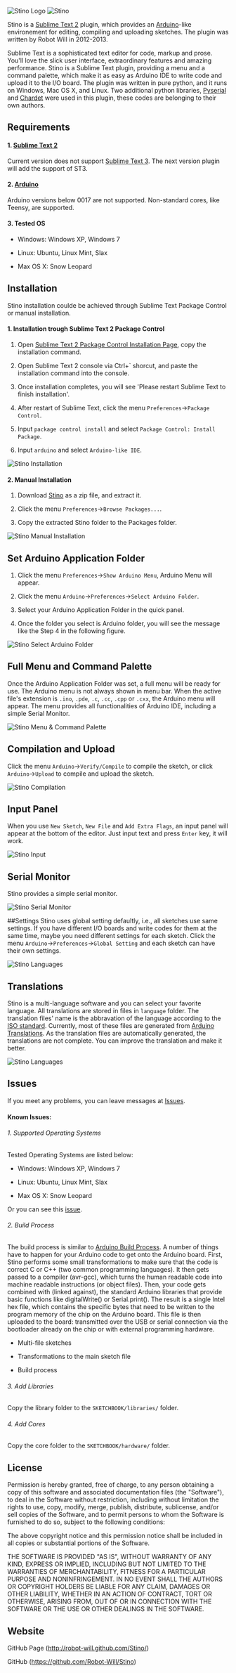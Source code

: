 ![Stino Logo](http://robot-will.github.com/Stino/images/logo.png)
![Stino](http://robot-will.github.com/Stino/images/stino.png)

Stino is a [Sublime Text 2](http://www.sublimetext.com) plugin, which provides an [Arduino](http://arduino.cc)-like environement for editing, compiling and uploading sketches. The plugin was written by Robot Will in 2012-2013.

Sublime Text is a sophisticated text editor for code, markup and prose. You'll love the slick user interface, extraordinary features and amazing performance. Stino is a Sublime Text plugin, providing a menu and a command palette, which make it as easy as Arduino IDE to write code and upload it to the I/O board. The plugin was written in pure python, and it runs on Windows, Mac OS X, and Linux. Two additional python libraries, [Pyserial](https://pypi.python.org/pypi/pyserial) and [Chardet](https://pypi.python.org/pypi/chardet) were used in this plugin, these codes are belonging to their own authors.

## Requirements
#### 1. [Sublime Text 2](http://www.sublimetext.com/2)
Current version does not support [Sublime Text 3](http://www.sublimetext.com/3). The next version plugin will add the support of ST3.

#### 2. [Arduino](http://arduino.cc/en/Main/Software)
Arduino versions below 0017 are not supported. Non-standard cores, like Teensy, are supported.

#### 3. Tested OS
* Windows: Windows XP, Windows 7

* Linux: Ubuntu, Linux Mint, Slax

* Max OS X: Snow Leopard

## Installation
Stino installation coulde be achieved through Sublime Text Package Control or manual installation.

#### 1. Installation trough Sublime Text 2 Package Control
1. Open [Sublime Text 2 Package Control Installation Page](http://wbond.net/sublime_packages/package_control/installation), copy the installation command.

2. Open Sublime Text 2 console via Ctrl+` shorcut, and paste the installation command into the console.

3. Once installation completes, you will see 'Please restart Sublime Text to finish installation'.

4. After restart of Sublime Text, click the menu `Preferences`->`Package Control`.

5. Input `package control install` and select `Package Control: Install Package`.

6. Input `arduino` and select `Arduino-like IDE`.

![Stino Installation](http://robot-will.github.com/Stino/images/installation.png)

#### 2. Manual Installation
1. Download [Stino](https://github.com/Robot-Will/Stino) as a zip file, and extract it.

2. Click the menu `Preferences`->`Browse Packages...`.

3. Copy the extracted Stino folder to the Packages folder.

![Stino Manual Installation](http://robot-will.github.com/Stino/images/installation02.png)

## Set Arduino Application Folder
1. Click the menu `Preferences`->`Show Arduino Menu`, Arduino Menu will appear.

2. Click the menu `Arduino`->`Preferences`->`Select Arduino Folder`.

3. Select your Arduino Application Folder in the quick panel.

4. Once the folder you select is Arduino folder, you will see the message like the Step 4 in the following figure.

![Stino Select Arduino Folder](http://robot-will.github.com/Stino/images/select_arduino.png)

## Full Menu and Command Palette
Once the Arduino Application Folder was set, a full menu will be ready for use. The Arduino menu is not always shown in menu bar. When the active file's extension is `.ino`, `.pde`, `.c`, `.cc`, `.cpp` or `.cxx`, the Arduino menu will appear. The menu provides all functionalities of Arduino IDE, including a simple Serial Monitor.

![Stino Menu & Command Palette](http://robot-will.github.com/Stino/images/menu.png)

## Compilation and Upload
Click the menu `Arduino`->`Verify/Compile` to compile the sketch, or click `Arduino`->`Upload` to compile and upload the sketch.

![Stino Compilation](http://robot-will.github.com/Stino/images/compilation.png)

## Input Panel
When you use `New Sketch`, `New File` and `Add Extra Flags`, an input panel will appear at the bottom of the editor. Just input text and press `Enter` key, it will work.

![Stino Input](http://robot-will.github.com/Stino/images/input.png)

## Serial Monitor
Stino provides a simple serial monitor.

![Stino Serial Monitor](http://robot-will.github.com/Stino/images/serial_monitor.png)

##Settings
Stino uses global setting defaultly, i.e., all sketches use same settings. If you have different I/O boards and write codes for them at the same time, maybe you need different settings for each sketch. Click the menu `Arduino`->`Preferences`->`Global Setting` and each sketch can have their own settings.

![Stino Languages](http://robot-will.github.com/Stino/images/setting.png)

## Translations
Stino is a multi-language software and you can select your favorite language. All translations are stored in files in `language` folder. The translation files' name is the abbravation of the language according  to the [ISO standard](http://en.wikipedia.org/wiki/List_of_ISO_639-1_codes). Currently, most of these files are generated from [Arduino Translations](http://playground.arduino.cc/Main/LanguagesIDE). As the translation files are automatically generated, the translations are not complete. You can improve the translation and make it better.

![Stino Languages](http://robot-will.github.com/Stino/images/languages.png)

## Issues
If you meet any problems, you can leave messages at [Issues](https://github.com/Robot-Will/Stino/issues).

#### Known Issues:
###### 1. Supported Operating Systems
Tested Operating Systems are listed below:

* Windows: Windows XP, Windows 7

* Linux: Ubuntu, Linux Mint, Slax

* Max OS X: Snow Leopard

Or you can see this [issue](https://github.com/Robot-Will/Stino/issues/18).

###### 2. Build Process

The build process is similar to [Arduino Build Process](http://arduino.cc/en/Hacking/BuildProcess). A number of things have to happen for your Arduino code to get onto the Arduino board. First, Stino performs some small transformations to make sure that the code is correct C or C++ (two common programming languages). It then gets passed to a compiler (avr-gcc), which turns the human readable code into machine readable instructions (or object files). Then, your code gets combined with (linked against), the standard Arduino libraries that provide basic functions like digitalWrite() or Serial.print(). The result is a single Intel hex file, which contains the specific bytes that need to be written to the program memory of the chip on the Arduino board. This file is then uploaded to the board: transmitted over the USB or serial connection via the bootloader already on the chip or with external programming hardware.

* Multi-file sketches

* Transformations to the main sketch file

* Build process

###### 3. Add Libraries

Copy the library folder to the `SKETCHBOOK/libraries/` folder.

###### 4. Add Cores

Copy the core folder to the `SKETCHBOOK/hardware/` folder.

## License
Permission is hereby granted, free of charge, to any person obtaining a copy of this software and associated documentation files (the "Software"), to deal in the Software without restriction, including without limitation the rights to use, copy, modify, merge, publish, distribute, sublicense, and/or sell copies of the Software, and to permit persons to whom the Software is
furnished to do so, subject to the following conditions:

The above copyright notice and this permission notice shall be included in all copies or substantial portions of the Software.

THE SOFTWARE IS PROVIDED "AS IS", WITHOUT WARRANTY OF ANY KIND, EXPRESS OR IMPLIED, INCLUDING BUT NOT LIMITED TO THE WARRANTIES OF MERCHANTABILITY, FITNESS FOR A PARTICULAR PURPOSE AND NONINFRINGEMENT. IN NO EVENT SHALL THE AUTHORS OR COPYRIGHT HOLDERS BE LIABLE FOR ANY CLAIM, DAMAGES OR OTHER LIABILITY, WHETHER IN AN ACTION OF CONTRACT, TORT OR OTHERWISE, ARISING FROM, OUT OF OR IN CONNECTION WITH THE SOFTWARE OR THE USE OR OTHER DEALINGS IN THE SOFTWARE.

## Website
GitHub Page (http://robot-will.github.com/Stino/)

GitHub (https://github.com/Robot-Will/Stino)
